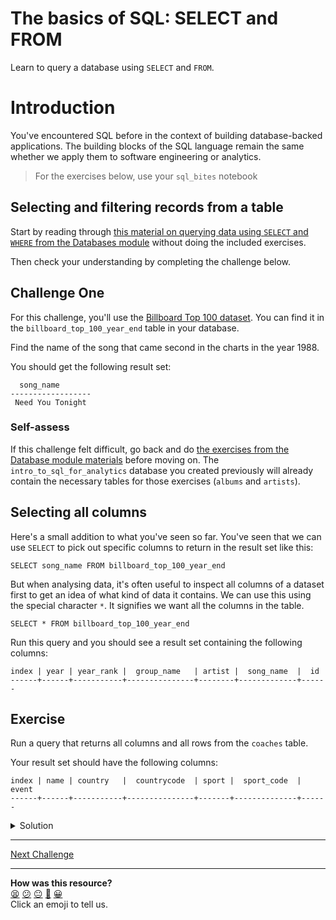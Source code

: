 # The basics of SQL: SELECT and FROM

Learn to query a database using `SELECT` and `FROM`.

# Introduction

You've encountered SQL before in the context of building database-backed applications.
The building blocks of the SQL language remain the same whether we apply them to software engineering or analytics.

> For the exercises below, use your `sql_bites` notebook

## Selecting and filtering records from a table

Start by reading through [this material on querying data using `SELECT` and `WHERE` from the Databases module](https://github.com/makersacademy/databases/blob/main/sql_bites/03_querying_data.md) without doing the included exercises. 

Then check your understanding by completing the challenge below.

## Challenge One

For this challenge, you'll use the [Billboard Top 100 dataset](seeds/README.md#billboard-top-100).
You can find it in the `billboard_top_100_year_end` table in your database.

Find the name of the song that came second in the charts in the year 1988.

You should get the following result set:

```
  song_name
------------------
 Need You Tonight
```

### Self-assess

If this challenge felt difficult, go back and do [the exercises from the Database module materials](#selecting-and-filtering-records-from-a-table) before moving on. The `intro_to_sql_for_analytics` database you created previously will already contain the necessary tables for those exercises (`albums` and `artists`).

## Selecting all columns

Here's a small addition to what you've seen so far.
You've seen that we can use `SELECT` to pick out specific columns to return in the result set like this:

```
SELECT song_name FROM billboard_top_100_year_end
```

But when analysing data, it's often useful to inspect all columns of a dataset first to get an idea of what kind of data it contains.
We can use this using the special character `*`.
It signifies we want all the columns in the table.

```
SELECT * FROM billboard_top_100_year_end
```

Run this query and you should see a result set containing the following columns:

```
index | year | year_rank |  group_name   | artist |  song_name  |  id 
------+------+-----------+---------------+--------+-------------+------
```

## Exercise

Run a query that returns all columns and all rows from the `coaches` table.

Your result set should have the following columns:

```
index | name | country   |  countrycode  | sport |  sport_code  |  event
------+------+-----------+---------------+-------+--------------+------
```

<details>
  <summary>Solution</summary>
  ```
  SELECT * FROM coaches
  ```
</details>

___


[Next Challenge](04_limit_query_result_sets.md)

<!-- BEGIN GENERATED SECTION DO NOT EDIT -->

---

**How was this resource?**  
[😫](https://airtable.com/shrUJ3t7KLMqVRFKR?prefill_Repository=makersacademy%2Fsql-for-data-processing-and-analysis&prefill_File=sql_bites%2F03_revisit_the_basics_of_sql.md&prefill_Sentiment=😫) [😕](https://airtable.com/shrUJ3t7KLMqVRFKR?prefill_Repository=makersacademy%2Fsql-for-data-processing-and-analysis&prefill_File=sql_bites%2F03_revisit_the_basics_of_sql.md&prefill_Sentiment=😕) [😐](https://airtable.com/shrUJ3t7KLMqVRFKR?prefill_Repository=makersacademy%2Fsql-for-data-processing-and-analysis&prefill_File=sql_bites%2F03_revisit_the_basics_of_sql.md&prefill_Sentiment=😐) [🙂](https://airtable.com/shrUJ3t7KLMqVRFKR?prefill_Repository=makersacademy%2Fsql-for-data-processing-and-analysis&prefill_File=sql_bites%2F03_revisit_the_basics_of_sql.md&prefill_Sentiment=🙂) [😀](https://airtable.com/shrUJ3t7KLMqVRFKR?prefill_Repository=makersacademy%2Fsql-for-data-processing-and-analysis&prefill_File=sql_bites%2F03_revisit_the_basics_of_sql.md&prefill_Sentiment=😀)  
Click an emoji to tell us.

<!-- END GENERATED SECTION DO NOT EDIT -->
